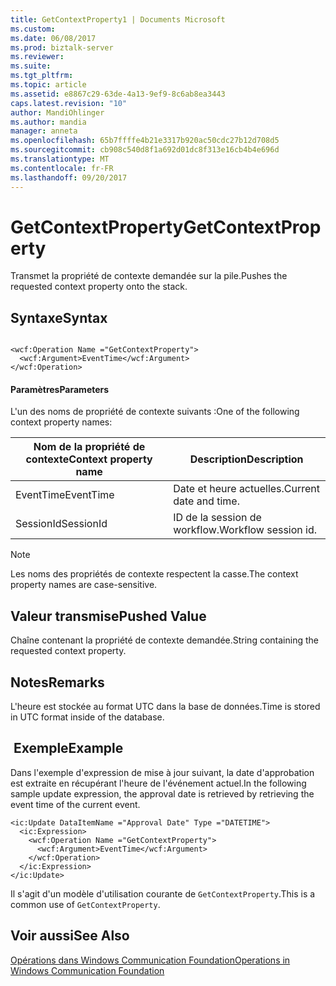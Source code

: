 ```yaml
---
title: GetContextProperty1 | Documents Microsoft
ms.custom: 
ms.date: 06/08/2017
ms.prod: biztalk-server
ms.reviewer: 
ms.suite: 
ms.tgt_pltfrm: 
ms.topic: article
ms.assetid: e8867c29-63de-4a13-9ef9-8c6ab8ea3443
caps.latest.revision: "10"
author: MandiOhlinger
ms.author: mandia
manager: anneta
ms.openlocfilehash: 65b7ffffe4b21e3317b920ac50cdc27b12d708d5
ms.sourcegitcommit: cb908c540d8f1a692d01dc8f313e16cb4b4e696d
ms.translationtype: MT
ms.contentlocale: fr-FR
ms.lasthandoff: 09/20/2017
---
```

# <a name="getcontextproperty"></a><span data-ttu-id="b4c51-102">GetContextProperty</span><span class="sxs-lookup"><span data-stu-id="b4c51-102">GetContextProperty</span></span>
<span data-ttu-id="b4c51-103">Transmet la propriété de contexte demandée sur la pile.</span><span class="sxs-lookup"><span data-stu-id="b4c51-103">Pushes the requested context property onto the stack.</span></span>  
  
## <a name="syntax"></a><span data-ttu-id="b4c51-104">Syntaxe</span><span class="sxs-lookup"><span data-stu-id="b4c51-104">Syntax</span></span>  
  
```  
  
<wcf:Operation Name ="GetContextProperty">  
  <wcf:Argument>EventTime</wcf:Argument>  
</wcf:Operation>  
```  
  
#### <a name="parameters"></a><span data-ttu-id="b4c51-105">Paramètres</span><span class="sxs-lookup"><span data-stu-id="b4c51-105">Parameters</span></span>  
 <span data-ttu-id="b4c51-106">L'un des noms de propriété de contexte suivants :</span><span class="sxs-lookup"><span data-stu-id="b4c51-106">One of the following context property names:</span></span>  
  
|<span data-ttu-id="b4c51-107">Nom de la propriété de contexte</span><span class="sxs-lookup"><span data-stu-id="b4c51-107">Context property name</span></span>|<span data-ttu-id="b4c51-108">Description</span><span class="sxs-lookup"><span data-stu-id="b4c51-108">Description</span></span>|  
|---------------------------|-----------------|  
|<span data-ttu-id="b4c51-109">EventTime</span><span class="sxs-lookup"><span data-stu-id="b4c51-109">EventTime</span></span>|<span data-ttu-id="b4c51-110">Date et heure actuelles.</span><span class="sxs-lookup"><span data-stu-id="b4c51-110">Current date and time.</span></span>|  
|<span data-ttu-id="b4c51-111">SessionId</span><span class="sxs-lookup"><span data-stu-id="b4c51-111">SessionId</span></span>|<span data-ttu-id="b4c51-112">ID de la session de workflow.</span><span class="sxs-lookup"><span data-stu-id="b4c51-112">Workflow session id.</span></span>|  
  
> [!NOTE]
>  <span data-ttu-id="b4c51-113">Les noms des propriétés de contexte respectent la casse.</span><span class="sxs-lookup"><span data-stu-id="b4c51-113">The context property names are case-sensitive.</span></span>  
  
## <a name="pushed-value"></a><span data-ttu-id="b4c51-114">Valeur transmise</span><span class="sxs-lookup"><span data-stu-id="b4c51-114">Pushed Value</span></span>  
 <span data-ttu-id="b4c51-115">Chaîne contenant la propriété de contexte demandée.</span><span class="sxs-lookup"><span data-stu-id="b4c51-115">String containing the requested context property.</span></span>  
  
## <a name="remarks"></a><span data-ttu-id="b4c51-116">Notes</span><span class="sxs-lookup"><span data-stu-id="b4c51-116">Remarks</span></span>  
 <span data-ttu-id="b4c51-117">L'heure est stockée au format UTC dans la base de données.</span><span class="sxs-lookup"><span data-stu-id="b4c51-117">Time is stored in UTC format inside of the database.</span></span>  
  
## <a name="example"></a><span data-ttu-id="b4c51-118"> Exemple</span><span class="sxs-lookup"><span data-stu-id="b4c51-118">Example</span></span>  
 <span data-ttu-id="b4c51-119">Dans l'exemple d'expression de mise à jour suivant, la date d'approbation est extraite en récupérant l'heure de l'événement actuel.</span><span class="sxs-lookup"><span data-stu-id="b4c51-119">In the following sample update expression, the approval date is retrieved by retrieving the event time of the current event.</span></span>  
  
```  
<ic:Update DataItemName ="Approval Date" Type ="DATETIME">  
  <ic:Expression>  
    <wcf:Operation Name ="GetContextProperty">  
      <wcf:Argument>EventTime</wcf:Argument>  
    </wcf:Operation>  
  </ic:Expression>  
</ic:Update>  
```  
  
 <span data-ttu-id="b4c51-120">Il s'agit d'un modèle d'utilisation courante de `GetContextProperty`.</span><span class="sxs-lookup"><span data-stu-id="b4c51-120">This is a common use of `GetContextProperty`.</span></span>  
  
## <a name="see-also"></a><span data-ttu-id="b4c51-121">Voir aussi</span><span class="sxs-lookup"><span data-stu-id="b4c51-121">See Also</span></span>  
 [<span data-ttu-id="b4c51-122">Opérations dans Windows Communication Foundation</span><span class="sxs-lookup"><span data-stu-id="b4c51-122">Operations in Windows Communication Foundation</span></span>](../core/operations-in-windows-communication-foundation.md)
